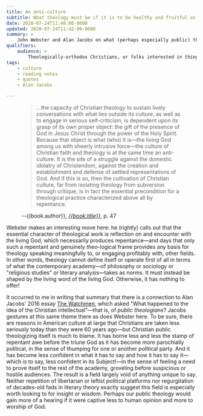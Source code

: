 ```yaml
---
title: An anti-culture
subtitle: What theology must be if it is to be healthy and fruitful as a field.
date: 2020-07-24T11:40:00-0600
updated: 2020-07-24T11:42:00-0600
summary: >
    John Webster and Alan Jacobs on what (perhaps especially public) theology must be if it is to be healthy and fruitful as a field.
qualifiers:
    audience: >
        Theologically-orthodox Christians, or folks interested in things that theologically-orthodox Christians think.
tags:
    - culture
    - reading notes
    - quotes
    - Alan Jacobs

---
```


<figure class="quotation">

> …the capacity of Christian theology to sustain lively conversations with what lies outside its culture, as well as to engage in serious self-criticism, is dependent upon its grasp of its own proper object: the gift of the presence of God in Jesus Christ through the power of the Holy Spirit. Because that object is what (who) it is—the living God among us with sheerly intrusive force—the culture of Christian faith and theology is at the same time an anti-culture. It is the site of a struggle against the domestic idolatry of Christendom, against the creation and establishment and defense of settled representations of God. And if this is so, then the cultivation of Christian culture, far from isolating theology from subversion through critique, is in fact the essential precondition for a theological practice characterized above all by repentance.

<figcaption>--{{book.author}}, <a href='{{book.link}}'><cite>{{book.title}}</cite></a>, p. 47</figcaption>

</figure>

Webster makes an interesting move here: he (rightly) calls out that the essential character of theological work is reflection on and encounter with the living God, which necessarily produces repentance—and days that only such a repentant and genuinely *theo*-logical frame provides any basis for theology speaking meaningfully to, or engaging profitably with, other fields. In other words, theology cannot define itself or operate first of all in terms of what the contemporary academy—of philosophy or sociology or "religious studies" or literary analysis—takes as norms. It must instead be shaped by the living word of the living God. Otherwise, it has nothing to offer!

It occurred to me in writing that summary that there is a connection to Alan Jacobs' 2016 essay [The Watchmen](https://harpers.org/archive/2016/09/the-watchmen/), which asked "What happened to the idea of the Christian intellectual"—that is, of *public theologians*? Jacobs gestures at this same theme there as does Webster here. To be sure, there are reasons in American culture at large that Christians are taken less seriously today than they were 60 years ago—but Christian public theologizing itself is much to blame. It has borne less and less the stamp of repentant awe before the triune God as it has become more parochially political, in the sense of thumping for one or another political party. And it has become less confident in what it has to say and how it has to say it—which is to say, less confident in its Subject!—in the sense of feeling a need to prove itself to the rest of the academy, groveling before suspicious or hostile audiences. The result is a field largely void of anything unique to say. Neither repetition of libertarian or leftist political platforms nor regurgitation of decades-old fads in literary theory exactly suggest this field is especially worth looking to for insight or wisdom. Perhaps our public theology would gain more of a hearing if it were captive less to human opinion and more to worship of God.